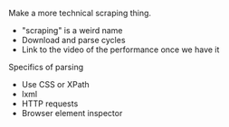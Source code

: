 Make a more technical scraping thing.

* "scraping" is a weird name
* Download and parse cycles
* Link to the video of the performance once we have it

Specifics of parsing

* Use CSS or XPath
* lxml
* HTTP requests
* Browser element inspector

